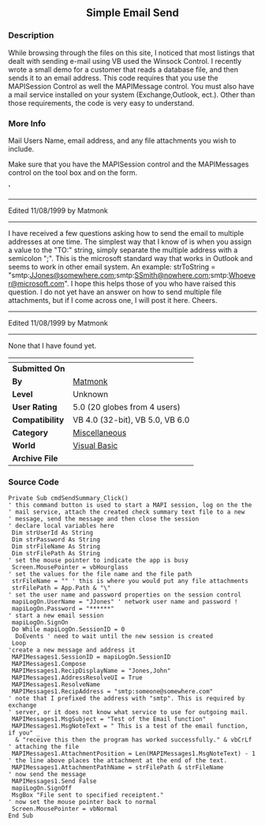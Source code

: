﻿<div align="center">

## Simple Email Send


</div>

### Description

While browsing through the files on this site, I noticed that most listings that dealt with sending e-mail using VB used the Winsock Control. I recently wrote a small demo for a customer that reads a database file, and then sends it to an email address. This code requires that you use the MAPISession Control as well the MAPIMessage control. You must also have a mail service installed on your system (Exchange,Outlook, ect.). Other than those requirements, the code is very easy to understand.
 
### More Info
 
Mail Users Name, email address, and any file attachments you wish to include.

Make sure that you have the MAPISession control and the MAPIMessages control on the tool box and on the form.

' 

----

Edited 11/08/1999 by Matmonk 

----

I have received a few questions asking how to send the email to multiple addresses at one time. The simplest way that I know of is when you assign a value to the "TO:" string, simply separate the multiple address with a semicolon ";". This is the microsoft standard way that works in Outlook and seems to work in other email system. An example: strToString = "smtp:JJones@somewhere.com;smtp:SSmith@nowhere.com;smtp:Whoever@microsoft.com". I hope this helps those of you who have raised this question. I do not yet have an answer on how to send multiple file attachments, but if I come across one, I will post it here. Cheers.

----

Edited 11/08/1999 by Matmonk 

----



None that I have found yet.


<span>             |<span>
---                |---
**Submitted On**   |
**By**             |[Matmonk](https://github.com/Planet-Source-Code/PSCIndex/blob/master/ByAuthor/matmonk.md)
**Level**          |Unknown
**User Rating**    |5.0 (20 globes from 4 users)
**Compatibility**  |VB 4\.0 \(32\-bit\), VB 5\.0, VB 6\.0
**Category**       |[Miscellaneous](https://github.com/Planet-Source-Code/PSCIndex/blob/master/ByCategory/miscellaneous__1-1.md)
**World**          |[Visual Basic](https://github.com/Planet-Source-Code/PSCIndex/blob/master/ByWorld/visual-basic.md)
**Archive File**   |[](https://github.com/Planet-Source-Code/matmonk-simple-email-send__1-1862/archive/master.zip)





### Source Code

```
Private Sub cmdSendSummary_Click()
' this command button is used to start a MAPI session, log on the the
' mail service, attach the created check summary text file to a new
' message, send the message and then close the session
' declare local variables here
 Dim strUserId As String
 Dim strPassword As String
 Dim strFileName As String
 Dim strFilePath As String
' set the mouse pointer to indicate the app is busy
 Screen.MousePointer = vbHourglass
' set the values for the file name and the file path
 strFileName = "" ' this is where you would put any file attachments
 strFilePath = App.Path & "\"
' set the user name and password properties on the session control
 mapiLogOn.UserName = "JJones" ' network user name and password !
 mapiLogOn.Password = "******"
' start a new email session
 mapiLogOn.SignOn
 Do While mapiLogOn.SessionID = 0
  DoEvents ' need to wait until the new session is created
 Loop
'create a new message and address it
 MAPIMessages1.SessionID = mapiLogOn.SessionID
 MAPIMessages1.Compose
 MAPIMessages1.RecipDisplayName = "Jones,John"
 MAPIMessages1.AddressResolveUI = True
 MAPIMessages1.ResolveName
 MAPIMessages1.RecipAddress = "smtp:someone@somewhere.com"
' note that I prefixed the address with "smtp". This is required by exchange
' server, or it does not know what service to use for outgoing mail.
 MAPIMessages1.MsgSubject = "Test of the Email function"
 MAPIMessages1.MsgNoteText = " This is a test of the email function, if you" _
  & "receive this then the program has worked successfully." & vbCrLf
' attaching the file
 MAPIMessages1.AttachmentPosition = Len(MAPIMessages1.MsgNoteText) - 1
' the line above places the attachment at the end of the text.
 MAPIMessages1.AttachmentPathName = strFilePath & strFileName
' now send the message
 MAPIMessages1.Send False
 mapiLogOn.SignOff
 MsgBox "File sent to specified receiptent."
' now set the mouse pointer back to normal
 Screen.MousePointer = vbNormal
End Sub
```

